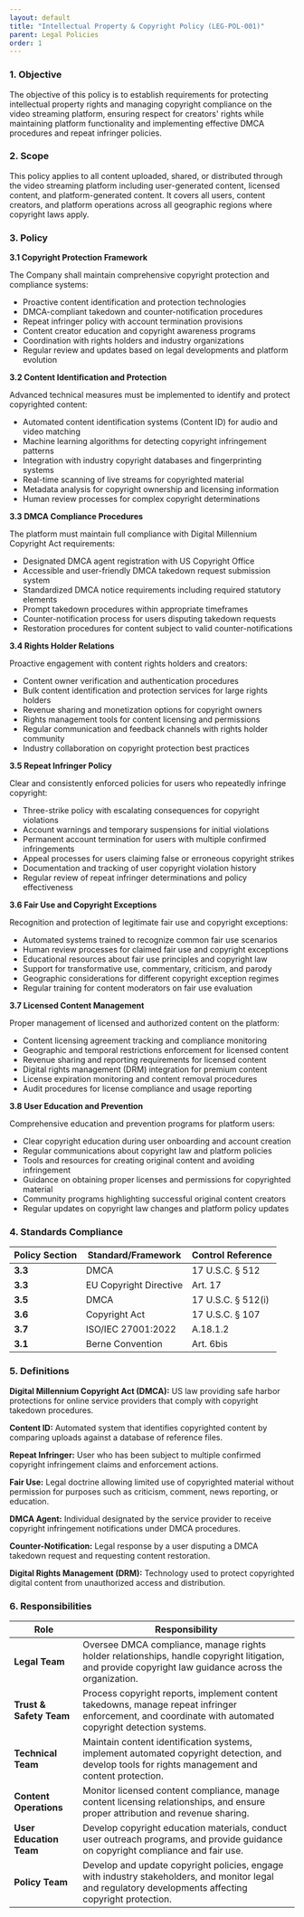 ```yaml
---
layout: default
title: "Intellectual Property & Copyright Policy (LEG-POL-001)"
parent: Legal Policies
order: 1
---
```


### 1. Objective

The objective of this policy is to establish requirements for protecting intellectual property rights and managing copyright compliance on the video streaming platform, ensuring respect for creators' rights while maintaining platform functionality and implementing effective DMCA procedures and repeat infringer policies.

### 2. Scope

This policy applies to all content uploaded, shared, or distributed through the video streaming platform including user-generated content, licensed content, and platform-generated content. It covers all users, content creators, and platform operations across all geographic regions where copyright laws apply.

### 3. Policy

**3.1 Copyright Protection Framework**

The Company shall maintain comprehensive copyright protection and compliance systems:
- Proactive content identification and protection technologies
- DMCA-compliant takedown and counter-notification procedures
- Repeat infringer policy with account termination provisions
- Content creator education and copyright awareness programs
- Coordination with rights holders and industry organizations
- Regular review and updates based on legal developments and platform evolution

**3.2 Content Identification and Protection**

Advanced technical measures must be implemented to identify and protect copyrighted content:
- Automated content identification systems (Content ID) for audio and video matching
- Machine learning algorithms for detecting copyright infringement patterns
- Integration with industry copyright databases and fingerprinting systems
- Real-time scanning of live streams for copyrighted material
- Metadata analysis for copyright ownership and licensing information
- Human review processes for complex copyright determinations

**3.3 DMCA Compliance Procedures**

The platform must maintain full compliance with Digital Millennium Copyright Act requirements:
- Designated DMCA agent registration with US Copyright Office
- Accessible and user-friendly DMCA takedown request submission system
- Standardized DMCA notice requirements including required statutory elements
- Prompt takedown procedures within appropriate timeframes
- Counter-notification process for users disputing takedown requests
- Restoration procedures for content subject to valid counter-notifications

**3.4 Rights Holder Relations**

Proactive engagement with content rights holders and creators:
- Content owner verification and authentication procedures
- Bulk content identification and protection services for large rights holders
- Revenue sharing and monetization options for copyright owners
- Rights management tools for content licensing and permissions
- Regular communication and feedback channels with rights holder community
- Industry collaboration on copyright protection best practices

**3.5 Repeat Infringer Policy**

Clear and consistently enforced policies for users who repeatedly infringe copyright:
- Three-strike policy with escalating consequences for copyright violations
- Account warnings and temporary suspensions for initial violations
- Permanent account termination for users with multiple confirmed infringements
- Appeal processes for users claiming false or erroneous copyright strikes
- Documentation and tracking of user copyright violation history
- Regular review of repeat infringer determinations and policy effectiveness

**3.6 Fair Use and Copyright Exceptions**

Recognition and protection of legitimate fair use and copyright exceptions:
- Automated systems trained to recognize common fair use scenarios
- Human review processes for claimed fair use and copyright exceptions
- Educational resources about fair use principles and copyright law
- Support for transformative use, commentary, criticism, and parody
- Geographic considerations for different copyright exception regimes
- Regular training for content moderators on fair use evaluation

**3.7 Licensed Content Management**

Proper management of licensed and authorized content on the platform:
- Content licensing agreement tracking and compliance monitoring
- Geographic and temporal restrictions enforcement for licensed content
- Revenue sharing and reporting requirements for licensed content
- Digital rights management (DRM) integration for premium content
- License expiration monitoring and content removal procedures
- Audit procedures for license compliance and usage reporting

**3.8 User Education and Prevention**

Comprehensive education and prevention programs for platform users:
- Clear copyright education during user onboarding and account creation
- Regular communications about copyright law and platform policies
- Tools and resources for creating original content and avoiding infringement
- Guidance on obtaining proper licenses and permissions for copyrighted material
- Community programs highlighting successful original content creators
- Regular updates on copyright law changes and platform policy updates

### 4. Standards Compliance

| **Policy Section** | **Standard/Framework** | **Control Reference** |
| --- | --- | --- |
| **3.3** | DMCA | 17 U.S.C. § 512 |
| **3.3** | EU Copyright Directive | Art. 17 |
| **3.5** | DMCA | 17 U.S.C. § 512(i) |
| **3.6** | Copyright Act | 17 U.S.C. § 107 |
| **3.7** | ISO/IEC 27001:2022 | A.18.1.2 |
| **3.1** | Berne Convention | Art. 6bis |

### 5. Definitions

**Digital Millennium Copyright Act (DMCA):** US law providing safe harbor protections for online service providers that comply with copyright takedown procedures.

**Content ID:** Automated system that identifies copyrighted content by comparing uploads against a database of reference files.

**Repeat Infringer:** User who has been subject to multiple confirmed copyright infringement claims and enforcement actions.

**Fair Use:** Legal doctrine allowing limited use of copyrighted material without permission for purposes such as criticism, comment, news reporting, or education.

**DMCA Agent:** Individual designated by the service provider to receive copyright infringement notifications under DMCA procedures.

**Counter-Notification:** Legal response by a user disputing a DMCA takedown request and requesting content restoration.

**Digital Rights Management (DRM):** Technology used to protect copyrighted digital content from unauthorized access and distribution.

### 6. Responsibilities

| Role | Responsibility |
| --- | --- |
| **Legal Team** | Oversee DMCA compliance, manage rights holder relationships, handle copyright litigation, and provide copyright law guidance across the organization. |
| **Trust & Safety Team** | Process copyright reports, implement content takedowns, manage repeat infringer enforcement, and coordinate with automated copyright detection systems. |
| **Technical Team** | Maintain content identification systems, implement automated copyright detection, and develop tools for rights management and content protection. |
| **Content Operations** | Monitor licensed content compliance, manage content licensing relationships, and ensure proper attribution and revenue sharing. |
| **User Education Team** | Develop copyright education materials, conduct user outreach programs, and provide guidance on copyright compliance and fair use. |
| **Policy Team** | Develop and update copyright policies, engage with industry stakeholders, and monitor legal and regulatory developments affecting copyright protection. |
